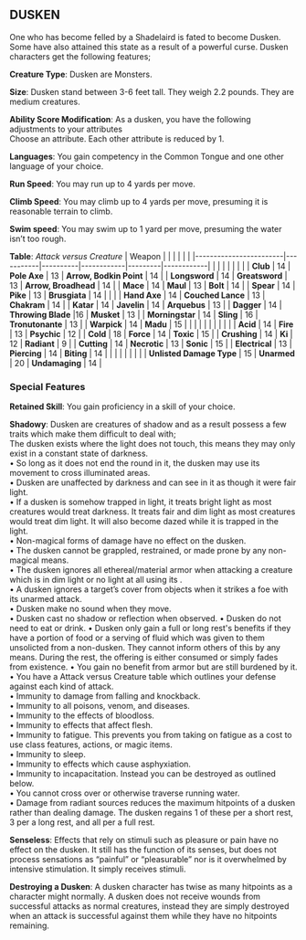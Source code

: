 ## DUSKEN
One who has become felled by a Shadelaird is fated to become Dusken. Some have also attained this state as a result of a powerful curse. Dusken characters get the following features;

**Creature Type**: Dusken are Monsters.

**Size**: Dusken stand between 3-6 feet tall. They weigh 2.2 pounds. They are medium creatures.

**Ability Score Modification**: As a dusken, you have the following adjustments to your attributes  
Choose an attribute. Each other attribute is reduced by 1.

**Languages**: You gain competency in the Common Tongue and one other language of your choice.

**Run Speed**: You may run up to 4 yards per move.

**Climb Speed**: You may climb up to 4 yards per move, presuming it is reasonable terrain to climb.

**Swim speed**: You may swim up to 1 yard per move, presuming the water isn’t too rough.

**Table**: *Attack versus Creature*
| Weapon                 |          |            |         |            |         |
|------------------------|-----------|----------|------------|---------|------------|
|                        |          |            |         |            |         |
| **Club**                   | 14   | **Pole Axe** | 13     | **Arrow, Bodkin Point**    | 14    |
| **Longsword**              | 14    | **Greatsword** | 13     | **Arrow, Broadhead**    | 14    |
| **Mace**                   | 14    | **Maul** | 13     | **Bolt** | 14    |
| **Spear**                  | 14     | **Pike** | 13     | **Brusgiata** | 14     |  |     |
| **Hand Axe**               | 14     | **Couched Lance** | 13     | **Chakram** | 14    |
| **Katar**                  | 14     | **Javelin** | 14    | **Arquebus** | 13    |
| **Dagger**                 | 14     | **Throwing Blade** |16    | **Musket** | 13    |
| **Morningstar**            | 14     | **Sling** | 16    | **Tronutonante** | 13    |
| **Warpick**                | 14     | **Madu** | 15  |  |     |
|                        |           |          |            |         |            |
| **Acid**                   | 14     | **Fire** | 13     | **Psychic** | 12     |
| **Cold**                   | 18     | **Force** | 14     | **Toxic**  | 15     |
| **Crushing**               | 14     | **Ki** | 12     | **Radiant** | 9     |
| **Cutting**                | 14     | **Necrotic** | 13     | **Sonic** | 15    |
| **Electrical**             | 13     | **Piercing** | 14     | **Biting** | 14    |
|                        |           |          |            |         |            |
| **Unlisted Damage Type** | 15 | **Unarmed** | 20  | **Undamaging** | 14 |

### Special Features

**Retained Skill**: You gain proficiency in a skill of your choice.

**Shadowy**: Dusken are creatures of shadow and as a result possess a few traits which make them difficult to deal with;    
The dusken exists where the light does not touch, this means they may only exist in a constant state of darkness.  
 • So long as it does not end the round in it, the dusken may use its movement to cross illuminated areas.  
 • Dusken are unaffected by darkness and can see in it as though it were fair light.  
 • If a dusken is somehow trapped in light, it treats bright light as most creatures would treat darkness. It treats fair and dim light as most creatures would treat dim light. It will also become dazed while it is trapped in the light.   
 • Non-magical forms of damage have no effect on the dusken.  
 • The dusken cannot be grappled, restrained, or made prone by any non-magical means.  
 • The dusken ignores all ethereal/material armor when attacking a creature which is in dim light or no light at all using its .  
 • A dusken ignores a target’s cover from objects when it strikes a foe with its unarmed attack.  
 • Dusken make no sound when they move.  
 • Dusken cast no shadow or reflection when observed.
 • Dusken do not need to eat or drink.
 • Dusken only gain a full or long rest's benefits if they have a portion of food or a serving of fluid which was given to them unsolicted from a non-dusken. They cannot inform others of this by any means. During the rest, the offering is either consumed or simply fades from existence.
 • You gain no benefit from armor but are still burdened by it.  
 • You have a Attack versus Creature table which outlines your defense against each kind of attack.  
 • Immunity to damage from falling and knockback.  
 • Immunity to all poisons, venom, and diseases.  
 • Immunity to the effects of bloodloss.  
 • Immunity to effects that affect flesh.  
 • Immunity to fatigue. This prevents you from taking on fatigue as a cost to use class features, actions, or magic items.  
 • Immunity to sleep.  
 • Immunity to effects which cause asphyxiation.  
 • Immunity to incapacitation. Instead you can be destroyed as outlined below.  
 • You cannot cross over or otherwise traverse running water.  
 • Damage from radiant sources reduces the maximum hitpoints of a dusken rather than dealing damage. The dusken regains 1 of these per a short rest, 3 per a long rest, and all per a full rest. 

**Senseless**: Effects that rely on stimuli such as pleasure or pain have no effect on the dusken. It still has the function of its senses, but does not process sensations as “painful” or “pleasurable” nor is it overwhelmed by intensive stimulation. It simply receives stimuli.

**Destroying a Dusken**: A dusken character has twise as many hitpoints as a character might normally. A dusken does not receive wounds from successful attacks as normal creatures, instead they are simply destroyed when an attack is successful against them while they have no hitpoints remaining.
